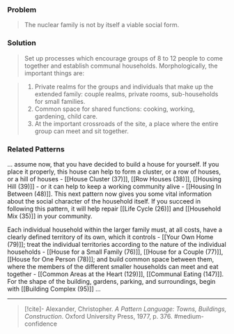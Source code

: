 ### Problem
>The nuclear family is not by itself a viable social form.

### Solution
>Set up processes which encourage groups of 8 to 12 people to come together and establish communal households. Morphologically, the important things are:

>1. Private realms for the groups and individuals that make up the extended family: couple realms, private rooms, sub-households for small families.
>2. Common space for shared functions: cooking, working, gardening, child care.
>3. At the important crossroads of the site, a place where the entire group can meet and sit together.

### Related Patterns
... assume now, that you have decided to build a house for yourself. If you place it properly, this house can help to form a cluster, or a row of houses, or a hill of houses - [[House Cluster (37)]], [[Row Houses (38)]], [[Housing Hill (39)]] - or it can help to keep a working community alive - [[Housing In Between (48)]]. This next pattern now gives you some vital information about the social character of the household itself. If you succeed in following this pattern, it will help repair [[Life Cycle (26)]] and [[Household Mix (35)]] in your community. 

Each individual household within the larger family must, at all costs, have a clearly defined territory of its own, which it controls - [[Your Own Home (79)]]; treat the individual territories according to the nature of the individual households - [[House for a Small Family (76)]], [[House for a Couple (77)]], [[House for One Person (78)]]; and build common space between them, where the members of the different smaller households can meet and eat together - [[Common Areas at the Heart (129)]], [[Communal Eating (147)]]. For the shape of the building, gardens, parking, and surroundings, begin with [[Building Complex (95)]] ...

---
> [!cite]- Alexander, Christopher. _A Pattern Language: Towns, Buildings, Construction_. Oxford University Press, 1977, p. 376.
> #medium-confidence 